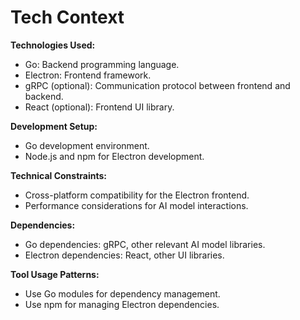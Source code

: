 # Tech Context

**Technologies Used:**

*   Go: Backend programming language.
*   Electron: Frontend framework.
*   gRPC (optional): Communication protocol between frontend and backend.
*   React (optional): Frontend UI library.

**Development Setup:**

*   Go development environment.
*   Node.js and npm for Electron development.

**Technical Constraints:**

*   Cross-platform compatibility for the Electron frontend.
*   Performance considerations for AI model interactions.

**Dependencies:**

*   Go dependencies: gRPC, other relevant AI model libraries.
*   Electron dependencies: React, other UI libraries.

**Tool Usage Patterns:**

*   Use Go modules for dependency management.
*   Use npm for managing Electron dependencies.
